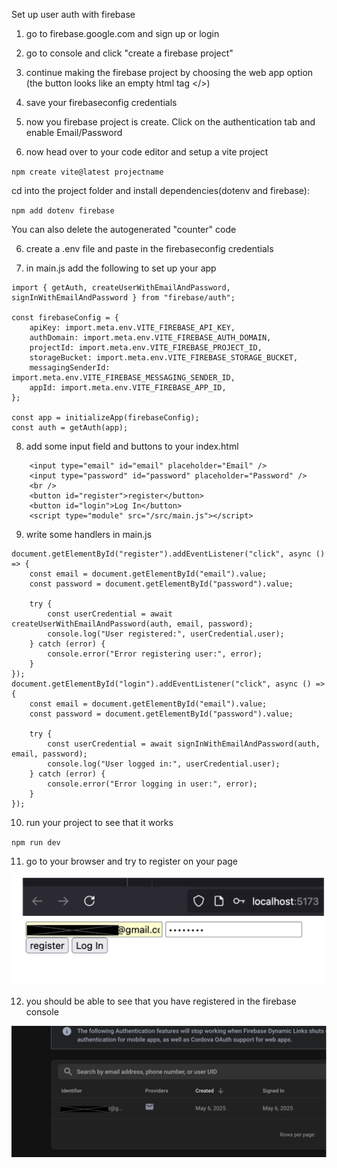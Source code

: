 Set up user auth with firebase

1. go to firebase.google.com and sign up or login

2. go to console and click "create a firebase project"

3. continue making the firebase project by choosing the web app option (the button looks like an empty html tag </>)

4. save your firebaseconfig credentials

5. now you firebase project is create. Click on the authentication tab and enable Email/Password

6. now head over to your code editor and setup a vite project

`npm create vite@latest projectname`

cd into the project folder and install dependencies(dotenv and firebase):

`npm add dotenv firebase`

You can also delete the autogenerated "counter" code

6. create a .env file and paste in the firebaseconfig credentials

7. in main.js add the following to set up your app

```import { initializeApp } from "firebase/app";
import { getAuth, createUserWithEmailAndPassword, signInWithEmailAndPassword } from "firebase/auth";

const firebaseConfig = {
    apiKey: import.meta.env.VITE_FIREBASE_API_KEY,
    authDomain: import.meta.env.VITE_FIREBASE_AUTH_DOMAIN,
    projectId: import.meta.env.VITE_FIREBASE_PROJECT_ID,
    storageBucket: import.meta.env.VITE_FIREBASE_STORAGE_BUCKET,
    messagingSenderId: import.meta.env.VITE_FIREBASE_MESSAGING_SENDER_ID,
    appId: import.meta.env.VITE_FIREBASE_APP_ID,
};

const app = initializeApp(firebaseConfig);
const auth = getAuth(app);
```

8. add some input field and buttons to your index.html

```
    <input type="email" id="email" placeholder="Email" />
    <input type="password" id="password" placeholder="Password" />
    <br />
    <button id="register">register</button>
    <button id="login">Log In</button>
    <script type="module" src="/src/main.js"></script>
```

9. write some handlers in main.js

```
document.getElementById("register").addEventListener("click", async () => {
    const email = document.getElementById("email").value;
    const password = document.getElementById("password").value;

    try {
        const userCredential = await createUserWithEmailAndPassword(auth, email, password);
        console.log("User registered:", userCredential.user);
    } catch (error) {
        console.error("Error registering user:", error);
    }
});
document.getElementById("login").addEventListener("click", async () => {
    const email = document.getElementById("email").value;
    const password = document.getElementById("password").value;

    try {
        const userCredential = await signInWithEmailAndPassword(auth, email, password);
        console.log("User logged in:", userCredential.user);
    } catch (error) {
        console.error("Error logging in user:", error);
    }
});
```

10. run your project to see that it works

`
npm run dev
`

11. go to your browser and try to register on your page

![register form](01._Assignments/11a._Auth_Integration/02._firebase/login.png)

12. you should be able to see that you have registered in the firebase console

![user added](01._Assignments/11a._Auth_Integration/02._firebase/fb_console.png)